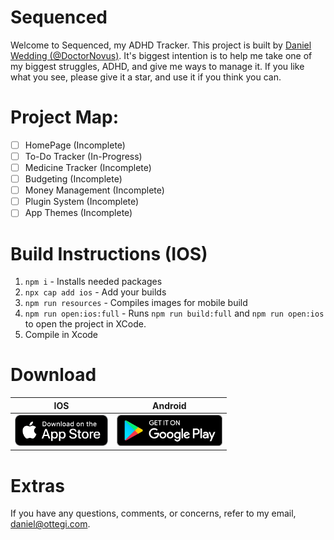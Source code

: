 # Sequenced
Welcome to Sequenced, my ADHD Tracker. This project is built by [Daniel Wedding (@DoctorNovus)](https://github.com/DoctorNovus). It's biggest intention is to help me take one of my biggest struggles, ADHD, and give me ways to manage it. If you like what you see, please give it a star, and use it if you think you can. 

# Project Map:
- [ ] HomePage (Incomplete)
- [ ] To-Do Tracker (In-Progress)
- [ ] Medicine Tracker (Incomplete)
- [ ] Budgeting (Incomplete)
- [ ] Money Management (Incomplete)
- [ ] Plugin System (Incomplete)
- [ ] App Themes (Incomplete)

# Build Instructions (IOS)
1. `npm i` - Installs needed packages
2. `npx cap add ios` - Add your builds
3. `npm run resources` - Compiles images for mobile build
4. `npm run open:ios:full` - Runs `npm run build:full` and `npm run open:ios` to open the project in XCode.
5. Compile in Xcode

# Download
| IOS | Android |
| :-: | :-: |
| [<img src="resources/app-store-badge.png" height="50">](https://apps.apple.com/us/app/sequenced-adhd-manager/id6478198104) | [<img src="resources/google-play-badge.png" height="50">](https://play.google.com/store/apps/details?id=com.ottegi.sequenced) |

# Extras
If you have any questions, comments, or concerns, refer to my email, daniel@ottegi.com.
